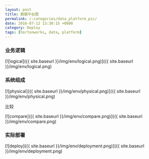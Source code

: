 ```yaml
---
layout: post
title: 数据平台图
permalink: /:categories/data_platform_pic/
date: 2016-07-12 13:30:15 +0800
category: Deploy
tags: [hortonworks, data, platform]
---
```


### 业务逻辑

[![logical]({{ site.baseurl }}/img/env/logical.png)]({{ site.baseurl }}/img/env/logical.png)

### 系统组成

[![physical]({{ site.baseurl }}/img/env/physical.png)]({{ site.baseurl }}/img/env/physical.png)

比较

[![compare]({{ site.baseurl }}/img/env/compare.png)]({{ site.baseurl }}/img/env/compare.png)

### 实际部署

[![deploy]({{ site.baseurl }}/img/env/deployment.png)]({{ site.baseurl }}/img/env/deployment.png)
